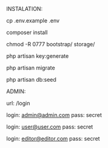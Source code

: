 INSTALATION:

cp .env.example .env

composer install

chmod -R 0777 bootstrap/ storage/

php artisan key:generate

php artisan migrate

php artisan db:seed

ADMIN:

url: /login

login: admin@admin.com
pass: secret

login: user@user.com
pass: secret

login: editor@editor.com
pass: secret